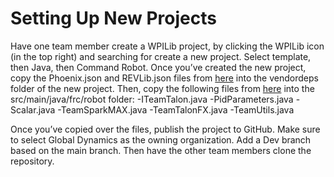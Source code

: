 # Setting Up New Projects

Have one team member create a WPILib project, by clicking the WPILib icon (in the top right) and searching for create a new project. Select template, then Java, then Command Robot.
Once you’ve created the new project, copy the Phoenix.json and REVLib.json files from [here](https://github.com/Decatur-High-GlobalDynamics/FRC-Showbot/tree/master/vendordeps) into the vendordeps folder of the new project. Then, copy the following files from [here](https://github.com/Decatur-High-GlobalDynamics/FRC-Showbot/tree/master/src/main/java/frc/robot) into the src/main/java/frc/robot folder:
-ITeamTalon.java
-PidParameters.java
-Scalar.java
-TeamSparkMAX.java
-TeamTalonFX.java
-TeamUtils.java

Once you’ve copied over the files, publish the project to GitHub. Make sure to select Global Dynamics as the owning organization. Add a Dev branch based on the main branch. Then have the other team members clone the repository.